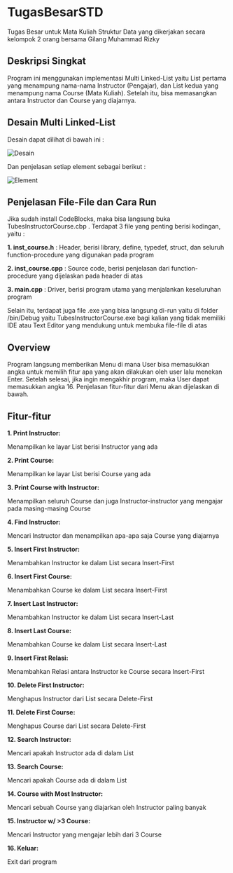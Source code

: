 # TugasBesarSTD
Tugas Besar untuk Mata Kuliah Struktur Data yang dikerjakan secara kelompok 2 orang bersama Gilang Muhammad Rizky

## Deskripsi Singkat
Program ini menggunakan implementasi Multi Linked-List yaitu List pertama yang menampung nama-nama Instructor (Pengajar), dan List kedua yang menampung nama Course (Mata Kuliah). Setelah itu, bisa memasangkan antara Instructor dan Course yang diajarnya.

## Desain Multi Linked-List
Desain dapat dilihat di bawah ini : 

![Desain](https://drive.google.com/uc?id=1AT0awbT0aP8JOlCkhVjTddQ8z1LkR3OM)

Dan penjelasan setiap element sebagai berikut :

![Element](https://drive.google.com/uc?id=1g9p6ziLaq2EIVMmxCY0oVmU_5vkpZ6Nx)


## Penjelasan File-File dan Cara Run
Jika sudah install CodeBlocks, maka bisa langsung buka TubesInstructorCourse.cbp . Terdapat 3 file yang penting berisi kodingan, yaitu :

**1. inst_course.h**    : Header, berisi library, define, typedef, struct, dan seluruh function-procedure yang digunakan pada program

**2. inst_course.cpp**  : Source code, berisi penjelasan dari function-procedure yang dijelaskan pada header di atas

**3. main.cpp**         : Driver, berisi program utama yang menjalankan keseluruhan program

Selain itu, terdapat juga file .exe yang bisa langsung di-run yaitu di folder /bin/Debug yaitu TubesInstructorCourse.exe bagi kalian yang tidak memiliki IDE atau Text Editor yang mendukung untuk membuka file-file di atas

## Overview
Program langsung memberikan Menu di mana User bisa memasukkan angka untuk memilih fitur apa yang akan dilakukan oleh user lalu menekan Enter. Setelah selesai, jika ingin mengakhir program, maka User dapat memasukkan angka 16. Penjelasan fitur-fitur dari Menu akan dijelaskan di bawah.

## Fitur-fitur
**1. Print Instructor:**

Menampilkan ke layar List berisi Instructor yang ada


**2. Print Course:**

Menampilkan ke layar List berisi Course yang ada


**3. Print Course with Instructor:**

Menampilkan seluruh Course dan juga Instructor-instructor yang mengajar pada masing-masing Course


**4. Find Instructor:**

Mencari Instructor dan menampilkan apa-apa saja Course yang diajarnya


**5. Insert First Instructor:**

Menambahkan Instructor ke dalam List secara Insert-First


**6. Insert First Course:**

Menambahkan Course ke dalam List secara Insert-First


**7. Insert Last Instructor:**

Menambahkan Instructor ke dalam List secara Insert-Last


**8. Insert Last Course:**

Menambahkan Course ke dalam List secara Insert-Last


**9. Insert First Relasi:**

Menambahkan Relasi antara Instructor ke Course secara Insert-First


**10. Delete First Instructor:**

Menghapus Instructor dari List secara Delete-First


**11. Delete First Course:**

Menghapus Course dari List secara Delete-First


**12. Search Instructor:**

Mencari apakah Instructor ada di dalam List


**13. Search Course:**

Mencari apakah Course ada di dalam List


**14. Course with Most Instructor:**

Mencari sebuah Course yang diajarkan oleh Instructor paling banyak


**15. Instructor w/ >3 Course:**

Mencari Instructor yang mengajar lebih dari 3 Course


**16. Keluar:**

Exit dari program
